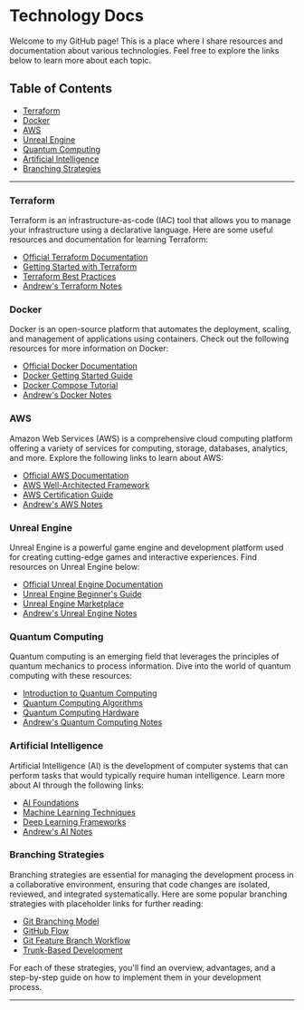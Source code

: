 # Technology Docs

Welcome to my GitHub page! This is a place where I share resources and documentation about various technologies. Feel free to explore the links below to learn more about each topic.

## Table of Contents

- [Terraform](#terraform)
- [Docker](#docker)
- [AWS](#aws)
- [Unreal Engine](#unreal-engine)
- [Quantum Computing](#quantum-computing)
- [Artificial Intelligence](#artificial-intelligence)
- [Branching Strategies](#branching-strategies)

---

### Terraform

Terraform is an infrastructure-as-code (IAC) tool that allows you to manage your infrastructure using a declarative language. Here are some useful resources and documentation for learning Terraform:

- [Official Terraform Documentation](https://www.terraform.io/docs/index.html)
- [Getting Started with Terraform](https://upcloud.com/resources/tutorials/get-started-terraform)
- [Terraform Best Practices](https://www.terraform-best-practices.com/)
- [Andrew's Terraform Notes](docs/terraform.html)

### Docker

Docker is an open-source platform that automates the deployment, scaling, and management of applications using containers. Check out the following resources for more information on Docker:

- [Official Docker Documentation](#placeholder-link)
- [Docker Getting Started Guide](#placeholder-link)
- [Docker Compose Tutorial](#placeholder-link)
- [Andrew's Docker Notes](docs/docker.html)

### AWS

Amazon Web Services (AWS) is a comprehensive cloud computing platform offering a variety of services for computing, storage, databases, analytics, and more. Explore the following links to learn about AWS:

- [Official AWS Documentation](#placeholder-link)
- [AWS Well-Architected Framework](#placeholder-link)
- [AWS Certification Guide](#placeholder-link)
- [Andrew's AWS Notes](docs/aws.html)

### Unreal Engine

Unreal Engine is a powerful game engine and development platform used for creating cutting-edge games and interactive experiences. Find resources on Unreal Engine below:

- [Official Unreal Engine Documentation](#placeholder-link)
- [Unreal Engine Beginner's Guide](#placeholder-link)
- [Unreal Engine Marketplace](#placeholder-link)
- [Andrew's Unreal Engine Notes](docs/unreal.html)

### Quantum Computing

Quantum computing is an emerging field that leverages the principles of quantum mechanics to process information. Dive into the world of quantum computing with these resources:

- [Introduction to Quantum Computing](#placeholder-link)
- [Quantum Computing Algorithms](#placeholder-link)
- [Quantum Computing Hardware](#placeholder-link)
- [Andrew's Quantum Computing Notes](docs/quantumcomputing.html)

### Artificial Intelligence

Artificial Intelligence (AI) is the development of computer systems that can perform tasks that would typically require human intelligence. Learn more about AI through the following links:

- [AI Foundations](#placeholder-link)
- [Machine Learning Techniques](#placeholder-link)
- [Deep Learning Frameworks](#placeholder-link)
- [Andrew's AI Notes](docs/ai.html)

### Branching Strategies

Branching strategies are essential for managing the development process in a collaborative environment, ensuring that code changes are isolated, reviewed, and integrated systematically. Here are some popular branching strategies with placeholder links for further reading:

- [Git Branching Model](https://docs.github.com/en/pull-requests/collaborating-with-pull-requests/proposing-changes-to-your-work-with-pull-requests/about-branches)
- [GitHub Flow](https://docs.github.com/en/get-started/quickstart/github-flow)
- [Git Feature Branch Workflow](https://www.atlassian.com/git/tutorials/comparing-workflows/feature-branch-workflow)
- [Trunk-Based Development](docs/branching.html)

For each of these strategies, you'll find an overview, advantages, and a step-by-step guide on how to implement them in your development process.

---
